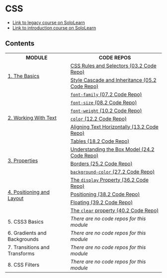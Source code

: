 # CSS

- [Link to legacy course on SoloLearn](https://www.sololearn.com/es/learn/courses/le-css)
- [Link to introduction course on SoloLearn](https://www.sololearn.com/en/learn/courses/css-introduction)

## Contents

<table>
	<tr>
		<th>MODULE</th>
		<th>CODE REPOS</th>
	</tr>
	<tr>
		<td rowspan="2"><a href="https://github.com/HenestrosaConH/sololearn/tree/main/courses/css/1-the-basics">1. The Basics</a></td>
		<td><a href="https://github.com/HenestrosaConH/sololearn/tree/main/courses/css/1-the-basics/03-2-code-repo">CSS Rules and Selectors (03.2 Code Repo)</a></td>
	</tr>
    <tr>
		<td><a href="https://github.com/HenestrosaConH/sololearn/tree/main/courses/css/1-the-basics/05-2-code-repo">Style Cascade and Inheritance (05.2 Code Repo)</a></td>
	</tr>
	<tr>
		<td rowspan="6"><a href="https://github.com/HenestrosaConH/sololearn/tree/main/courses/css/2-working-with-text/07-2-code-repo">2. Working With Text</a></td>
		<td><a href="https://github.com/HenestrosaConH/sololearn/tree/main/courses/css/2-working-with-text/07-2-code-repo"><code>font-family</code> (07.2 Code Repo)</a></td>
	</tr>
	<tr>
		<td><a href="https://github.com/HenestrosaConH/sololearn/tree/main/courses/css/2-working-with-text/08-2-code-repo"><code>font-size</code> (08.2 Code Repo)</a></td>
	</tr>
	<tr>
		<td><a href="https://github.com/HenestrosaConH/sololearn/tree/main/courses/css/2-working-with-text/10-2-code-repo"><code>font-weight</code> (10.2 Code Repo)</a></td>
	</tr>
	<tr>
		<td><a href="https://github.com/HenestrosaConH/sololearn/tree/main/courses/css/2-working-with-text/12-2-code-repo"><code>color</code> (12.2 Code Repo)</a></td>
	</tr>
	<tr>
		<td><a href="https://github.com/HenestrosaConH/sololearn/tree/main/courses/css/2-working-with-text/13-2-code-repo">Aligning Text Horizontally (13.2 Code Repo)</a></td>
	</tr>
	<tr>
		<td><a href="https://github.com/HenestrosaConH/sololearn/tree/main/courses/css/2-working-with-text/18-2-code-repo">Tables (18.2 Code Repo)</a></td>
	</tr>
	<tr>
		<td rowspan="3"><a href="https://github.com/HenestrosaConH/sololearn/tree/main/courses/css/3-properties">3. Properties</a></td>
		<td><a href="https://github.com/HenestrosaConH/sololearn/tree/main/courses/css/3-properties/24-2-code-repo">Understanding the Box Model (24.2 Code Repo)</a></td>
	</tr>
    <tr>
		<td><a href="https://github.com/HenestrosaConH/sololearn/tree/main/courses/css/3-properties/25-2-code-repo">Borders (25.2 Code Repo)</a></td>
	</tr>
    <tr>
		<td><a href="https://github.com/HenestrosaConH/sololearn/tree/main/courses/css/3-properties/27-2-code-repo"><code>background-color</code> (27.2 Code Repo)</a></td>
	</tr>
	<tr>
		<td rowspan="4"><a href="https://github.com/HenestrosaConH/sololearn/tree/main/courses/css/4-positioning-and-layout">4. Positioning and Layout</a></td>
		<td><a href="https://github.com/HenestrosaConH/sololearn/tree/main/courses/css/4-positioning-and-layout/36-2-code-repo">The <code>display</code> Property (36.2 Code Repo)</a></td>
	</tr>
	<tr>
		<td><a href="https://github.com/HenestrosaConH/sololearn/tree/main/courses/css/4-positioning-and-layout/38-2-code-repo">Positioning (38.2 Code Repo)</a></td>
	</tr>
	<tr>
		<td><a href="https://github.com/HenestrosaConH/sololearn/tree/main/courses/css/4-positioning-and-layout/39-2-code-repo">Floating (39.2 Code Repo)</a></td>
	</tr>
    <tr>
		<td><a href="https://github.com/HenestrosaConH/sololearn/tree/main/courses/css/4-positioning-and-layout/40-2-code-repo">The <code>clear</code> property (40.2 Code Repo)</a></td>
	</tr>
	<tr>
    <tr>
		<td>5. CSS3 Basics</td>
		<td><em>There are no code repos for this module</em></td>
	</tr>
    <tr>
		<td>6. Gradients and Backgrounds</td>
		<td><em>There are no code repos for this module</em></td>
	</tr>
    <tr>
		<td>7. Transitions and Transforms</td>
		<td><em>There are no code repos for this module</em></td>
	</tr>
    <tr>
		<td>8. CSS Filters</td>
		<td><em>There are no code repos for this module</em></td>
	</tr>
</table>